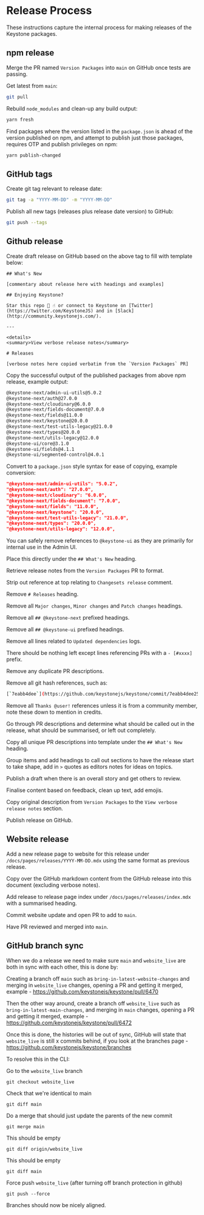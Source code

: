 # Release Process

These instructions capture the internal process for making releases of the Keystone packages.

## npm release

Merge the PR named `Version Packages` into `main` on GitHub once tests are passing.

Get latest from `main`:

```sh
git pull
```

Rebuild `node_modules` and clean-up any build output:

```sh
yarn fresh
```

Find packages where the version listed in the `package.json` is ahead of the version published on npm, and attempt to publish just those packages, requires OTP and publish privileges on npm:

```sh
yarn publish-changed
```

## GitHub tags

Create git tag relevant to release date:

```sh
git tag -a "YYYY-MM-DD" -m "YYYY-MM-DD"
```

Publish all new tags (releases plus release date version) to GitHub:

```sh
git push --tags
```

## Github release

Create draft release on GitHub based on the above tag to fill with template below:

```
## What's New

[commentary about release here with headings and examples]

## Enjoying Keystone?

Star this repo 🌟 ☝️ or connect to Keystone on [Twitter](https://twitter.com/KeystoneJS) and in [Slack](http://community.keystonejs.com/).

---

<details>
<summary>View verbose release notes</summary>

# Releases

[verbose notes here copied verbatim from the `Version Packages` PR]
```

Copy the successful output of the published packages from above npm release, example output:

```sh
@keystone-next/admin-ui-utils@5.0.2
@keystone-next/auth@27.0.0
@keystone-next/cloudinary@6.0.0
@keystone-next/fields-document@7.0.0
@keystone-next/fields@11.0.0
@keystone-next/keystone@20.0.0
@keystone-next/test-utils-legacy@21.0.0
@keystone-next/types@20.0.0
@keystone-next/utils-legacy@12.0.0
@keystone-ui/core@3.1.0
@keystone-ui/fields@4.1.1
@keystone-ui/segmented-control@4.0.1
```

Convert to a `package.json` style syntax for ease of copying, example conversion:

```json
"@keystone-next/admin-ui-utils": "5.0.2",
"@keystone-next/auth": "27.0.0",
"@keystone-next/cloudinary": "6.0.0",
"@keystone-next/fields-document": "7.0.0",
"@keystone-next/fields": "11.0.0",
"@keystone-next/keystone": "20.0.0",
"@keystone-next/test-utils-legacy": "21.0.0",
"@keystone-next/types": "20.0.0",
"@keystone-next/utils-legacy": "12.0.0",
```

You can safely remove references to `@keystone-ui` as they are primarily for internal use in the Admin UI.

Place this directly under the `## What's New` heading.

Retrieve release notes from the `Version Packages` PR to format.

Strip out reference at top relating to `Changesets release` comment.

Remove `# Releases` heading.

Remove all `Major changes`, `Minor changes` and `Patch changes` headings.

Remove all `## @keystone-next` prefixed headings.

Remove all `## @keystone-ui` prefixed headings.

Remove all lines related to `Updated dependencies` logs.

There should be nothing left except lines referencing PRs with a `- [#xxxx]` prefix.

Remove any duplicate PR descriptions.

Remove all git hash references, such as:

```sh
[`7eabb4dee`](https://github.com/keystonejs/keystone/commit/7eabb4dee2552f7baf1e0024d82011b179d418d4)
```

Remove all `Thanks @user!` references unless it is from a community member, note these down to mention in credits.

Go through PR descriptions and determine what should be called out in the release, what should be summarised, or left out completely.

Copy all unique PR descriptions into template under the `## What's New` heading.

Group items and add headings to call out sections to have the release start to take shape, add in `>` quotes as editors notes for ideas on topics.

Publish a draft when there is an overall story and get others to review.

Finalise content based on feedback, clean up text, add emojis.

Copy original description from `Version Packages` to the `View verbose release notes` section.

Publish release on GitHub.

## Website release

Add a new release page to website for this release under `/docs/pages/releases/YYYY-MM-DD.mdx` using the same format as previous release.

Copy over the GitHub markdown content from the GitHub release into this document (excluding verbose notes).

Add release to release page index under `/docs/pages/releases/index.mdx` with a summarised heading.

Commit website update and open PR to add to `main`.

Have PR reviewed and merged into `main`.

## GitHub branch sync

When we do a release we need to make sure `main` and `website_live` are both in sync with each other, this is done by:

Creating a branch off `main` such as `bring-in-latest-website-changes` and merging in `website_live` changes, opening a PR and getting it merged, example - <https://github.com/keystonejs/keystone/pull/6470>

Then the other way around, create a branch off `website_live` such as `bring-in-latest-main-changes`, and merging in `main` changes, opening a PR and getting it merged, example - <https://github.com/keystonejs/keystone/pull/6472>

Once this is done, the histories will be out of sync, GitHub will state that `website_live` is still x commits behind, if you look at the branches page - <https://github.com/keystonejs/keystone/branches>

To resolve this in the CLI:

Go to the `website_live` branch

`git checkout website_live`

Check that we're identical to main

`git diff main`

Do a merge that should just update the parents of the new commit

`git merge main`

This should be empty

`git diff origin/website_live`

This should be empty

`git diff main`

Force push `website_live` (after turning off branch protection in github)

`git push --force`

Branches should now be nicely aligned.
